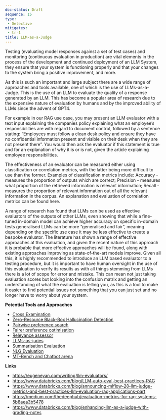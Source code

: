 ```yaml
---
doc-status: Draft
sequence: 15
type:
 - Detective
mitigates:
 - tr-1
title: LLM-as-a-Judge
---
```


Testing (evaluating model responses against a set of test cases) and monitoring (continuous evaluation in production) are vital elements in the process of the development and continued deployment of an LLM System, they ensure that your system is functioning properly and that your changes to the system bring a positive improvement, and more. 

As this is such an important and large subject there are a wide range of approaches and tools available, one of which is the use of LLMs-as-a-Judge. This is the use of an LLM to evaluate the quality of a response generated by an LLM. This has become a popular area of research due to the expensive nature of evaluation by humans and by the improved ability of LLMs since the advent of GPT4.

For example in our RAG use case, you may present an LLM evaluator with a text input explaining the companies policy explaining what an employee’s responsibilities are with regard to document control, followed by a sentence stating: “Employees must follow a clean desk policy and ensure they have no confidential information present and visible on their desk when they are not present there”. You would then ask the evaluator if this statement is true and for an explanation of why it is or is not, given the article explaining employee responsibilities.

The effectiveness of an evaluator can be measured either using classification or correlation metrics, with the latter being more difficult to use than the former. Examples of classification metrics include: Accuracy - measures the proportion of outputs which are correct; Precision - measures what proportion of the retrieved information is relevant information; Recall - measures the proportion of relevant information out of all the relevant information in the corpus. An explanation and evaluation of correlation metrics can be found here.

A range of research has found that LLMs can be used as effective evaluators of the outputs of other LLMs, even showing that while a fine-tuned in-domain model can achieve higher accuracy on specific in-domain tests generalised LLMs can be more “generalised and fair”, meaning depending on the specific use case it may be less effective to create a bespoke evaluator. The literature has shown a range of effective approaches at this evaluation, and given the recent nature of this approach it is probable that more effective approaches will be found, along with existing approaches improving as state-of-the-art models improve. Given all this, it is highly recommended to introduce an LLM based evaluator to a testing procedure, but it is important to have human oversight in the use of this evaluation to verify its results as with all things stemming from LLMs there is a lot of scope for error and mistake. This can mean not just taking evaluation scores but looking into the confusion matrix and getting an understanding of what the evaluation is telling you, as this is a tool to make it easier to find potential issues not something that you can just set and no longer have to worry about your system. 

**Potential Tools and Approaches**
* [Cross Examination](https://arxiv.org/abs/2305.13281)
* [Zero-Resource Black-Box Hallucination Detection](https://arxiv.org/abs/2303.08896#)
* [Pairwise preference search](https://arxiv.org/abs/2403.16950)
* [Fairer preference optimisation](https://arxiv.org/abs/2406.11370)
* [Relevance assessor](https://arxiv.org/abs/2406.06519)
* [LLMs-as-juries](https://arxiv.org/abs/2404.18796)
* [Summarisation Evaluation](https://arxiv.org/abs/2304.02554)
* [NLG Evaluation](https://arxiv.org/abs/2303.16634)
* [MT-Bench and Chatbot arena](https://arxiv.org/abs/2303.16634)


**Links**
* https://eugeneyan.com/writing/llm-evaluators/
* https://www.databricks.com/blog/LLM-auto-eval-best-practices-RAG
* https://www.databricks.com/blog/announcing-mlflow-28-llm-judge-metrics-and-best-practices-llm-evaluation-rag-applications-part
* https://medium.com/thedeephub/evaluation-metrics-for-rag-systems-5b8aea3b5478
* https://www.databricks.com/blog/enhancing-llm-as-a-judge-with-grading-notes
